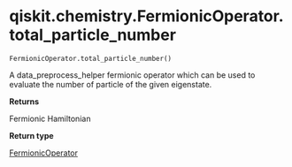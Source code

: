# qiskit.chemistry.FermionicOperator.total\_particle\_number

`FermionicOperator.total_particle_number()`

A data\_preprocess\_helper fermionic operator which can be used to evaluate the number of particle of the given eigenstate.

**Returns**

Fermionic Hamiltonian

**Return type**

[FermionicOperator](qiskit.chemistry.FermionicOperator#qiskit.chemistry.FermionicOperator "qiskit.chemistry.FermionicOperator")
